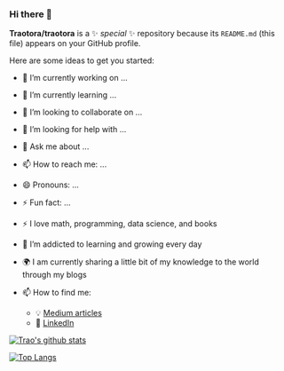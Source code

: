 ### Hi there 👋


**Traotora/traotora** is a ✨ _special_ ✨ repository because its `README.md` (this file) appears on your GitHub profile.

Here are some ideas to get you started:

- 🔭 I’m currently working on ...
- 🌱 I’m currently learning ...
- 👯 I’m looking to collaborate on ...
- 🤔 I’m looking for help with ...
- 💬 Ask me about ...
- 📫 How to reach me: ...
- 😄 Pronouns: ...
- ⚡ Fun fact: ...


- :zap: I love math, programming, data science, and books
- 🌱 I’m addicted to learning and growing every day
- :earth_africa: I am currently sharing a little bit of my knowledge to the world through my blogs
- 📫 How to find me: 
  - :bulb: [Medium articles](https://medium.com/@traotora)
  - :office: [LinkedIn](https://www.linkedin.com/in/traotora/)

[![Trao's github stats](https://github-readme-stats.vercel.app/api?username=traotora&count_private=true&show_icons=true&theme=radical&hide_rank=false)](https://github.com/traotora/github-readme-stats)

[![Top Langs](https://github-readme-stats.vercel.app/api/top-langs/?username=traotora)](https://github.com/traotora/github-readme-stats)

